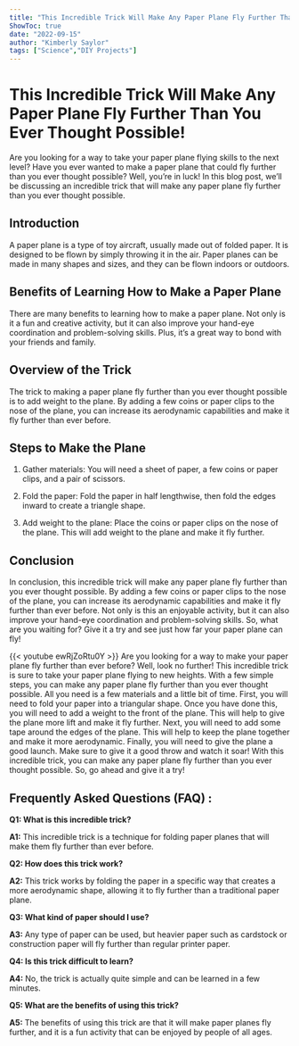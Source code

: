 ```yaml
---
title: "This Incredible Trick Will Make Any Paper Plane Fly Further Than You Ever Thought Possible!"
ShowToc: true 
date: "2022-09-15"
author: "Kimberly Saylor" 
tags: ["Science","DIY Projects"]
---
```

# This Incredible Trick Will Make Any Paper Plane Fly Further Than You Ever Thought Possible!

Are you looking for a way to take your paper plane flying skills to the next level? Have you ever wanted to make a paper plane that could fly further than you ever thought possible? Well, you’re in luck! In this blog post, we’ll be discussing an incredible trick that will make any paper plane fly further than you ever thought possible. 

## Introduction

A paper plane is a type of toy aircraft, usually made out of folded paper. It is designed to be flown by simply throwing it in the air. Paper planes can be made in many shapes and sizes, and they can be flown indoors or outdoors. 

## Benefits of Learning How to Make a Paper Plane

There are many benefits to learning how to make a paper plane. Not only is it a fun and creative activity, but it can also improve your hand-eye coordination and problem-solving skills. Plus, it’s a great way to bond with your friends and family. 

## Overview of the Trick

The trick to making a paper plane fly further than you ever thought possible is to add weight to the plane. By adding a few coins or paper clips to the nose of the plane, you can increase its aerodynamic capabilities and make it fly further than ever before. 

## Steps to Make the Plane

1. Gather materials: You will need a sheet of paper, a few coins or paper clips, and a pair of scissors. 

2. Fold the paper: Fold the paper in half lengthwise, then fold the edges inward to create a triangle shape. 

3. Add weight to the plane: Place the coins or paper clips on the nose of the plane. This will add weight to the plane and make it fly further. 

## Conclusion

In conclusion, this incredible trick will make any paper plane fly further than you ever thought possible. By adding a few coins or paper clips to the nose of the plane, you can increase its aerodynamic capabilities and make it fly further than ever before. Not only is this an enjoyable activity, but it can also improve your hand-eye coordination and problem-solving skills. So, what are you waiting for? Give it a try and see just how far your paper plane can fly!

{{< youtube ewRjZoRtu0Y >}} 
Are you looking for a way to make your paper plane fly further than ever before? Well, look no further! This incredible trick is sure to take your paper plane flying to new heights. With a few simple steps, you can make any paper plane fly further than you ever thought possible. All you need is a few materials and a little bit of time. First, you will need to fold your paper into a triangular shape. Once you have done this, you will need to add a weight to the front of the plane. This will help to give the plane more lift and make it fly further. Next, you will need to add some tape around the edges of the plane. This will help to keep the plane together and make it more aerodynamic. Finally, you will need to give the plane a good launch. Make sure to give it a good throw and watch it soar! With this incredible trick, you can make any paper plane fly further than you ever thought possible. So, go ahead and give it a try!

## Frequently Asked Questions (FAQ) :
**Q1: What is this incredible trick?**

**A1:** This incredible trick is a technique for folding paper planes that will make them fly further than ever before.

**Q2: How does this trick work?**

**A2:** This trick works by folding the paper in a specific way that creates a more aerodynamic shape, allowing it to fly further than a traditional paper plane.

**Q3: What kind of paper should I use?**

**A3:** Any type of paper can be used, but heavier paper such as cardstock or construction paper will fly further than regular printer paper.

**Q4: Is this trick difficult to learn?**

**A4:** No, the trick is actually quite simple and can be learned in a few minutes.

**Q5: What are the benefits of using this trick?**

**A5:** The benefits of using this trick are that it will make paper planes fly further, and it is a fun activity that can be enjoyed by people of all ages.





